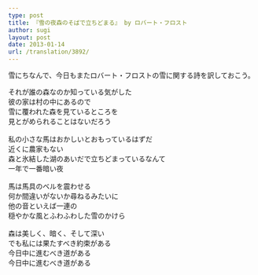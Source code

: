 ```yaml
---
type: post
title: 『雪の夜森のそばで立ちどまる』 by ロバート・フロスト
author: sugi
layout: post
date: 2013-01-14
url: /translation/3892/
---
```

雪にちなんで、今日もまたロバート・フロストの雪に関する詩を訳しておこう。

<pre>それが誰の森なのか知っている気がした
彼の家は村の中にあるので
雪に覆われた森を見ているところを
見とがめられることはないだろう

私の小さな馬はおかしいとおもっているはずだ
近くに農家もない
森と氷結した湖のあいだで立ちどまっているなんて
一年で一番暗い夜

馬は馬具のベルを震わせる
何か間違いがないか尋ねるみたいに
他の音といえば一連の
穏やかな風とふわふわした雪のかけら

森は美しく、暗く、そして深い
でも私には果たすべき約束がある
今日中に進むべき道がある
今日中に進むべき道がある
</pre>
